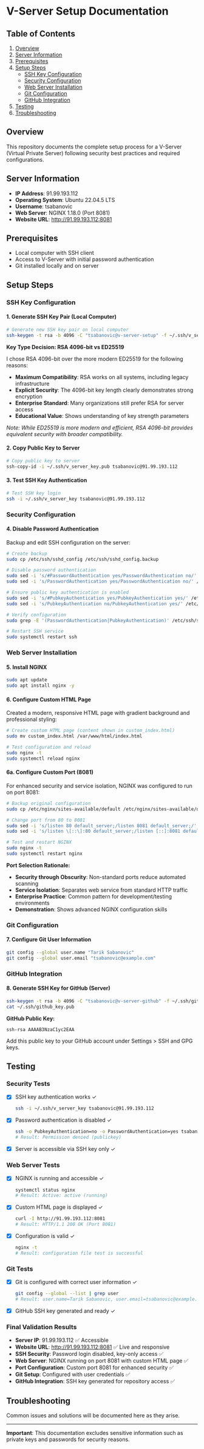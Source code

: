 # V-Server Setup Documentation

## Table of Contents
1. [Overview](#overview)
2. [Server Information](#server-information)
3. [Prerequisites](#prerequisites)
4. [Setup Steps](#setup-steps)
   - [SSH Key Configuration](#ssh-key-configuration)
   - [Security Configuration](#security-configuration)
   - [Web Server Installation](#web-server-installation)
   - [Git Configuration](#git-configuration)
   - [GitHub Integration](#github-integration)
5. [Testing](#testing)
6. [Troubleshooting](#troubleshooting)

## Overview

This repository documents the complete setup process for a V-Server (Virtual Private Server) following security best practices and required configurations.

## Server Information

- **IP Address**: 91.99.193.112
- **Operating System**: Ubuntu 22.04.5 LTS
- **Username**: tsabanovic
- **Web Server**: NGINX 1.18.0 (Port 8081)
- **Website URL**: http://91.99.193.112:8081

## Prerequisites

- Local computer with SSH client
- Access to V-Server with initial password authentication
- Git installed locally and on server

## Setup Steps

### SSH Key Configuration

#### 1. Generate SSH Key Pair (Local Computer)
```bash
# Generate new SSH key pair on local computer
ssh-keygen -t rsa -b 4096 -C "tsabanovic@v-server-setup" -f ~/.ssh/v_server_key
```

**Key Type Decision: RSA 4096-bit vs ED25519**

I chose RSA 4096-bit over the more modern ED25519 for the following reasons:
- **Maximum Compatibility**: RSA works on all systems, including legacy infrastructure
- **Explicit Security**: The 4096-bit key length clearly demonstrates strong encryption
- **Enterprise Standard**: Many organizations still prefer RSA for server access
- **Educational Value**: Shows understanding of key strength parameters

*Note: While ED25519 is more modern and efficient, RSA 4096-bit provides equivalent security with broader compatibility.*

#### 2. Copy Public Key to Server
```bash
# Copy public key to server
ssh-copy-id -i ~/.ssh/v_server_key.pub tsabanovic@91.99.193.112
```

#### 3. Test SSH Key Authentication
```bash
# Test SSH key login
ssh -i ~/.ssh/v_server_key tsabanovic@91.99.193.112
```

### Security Configuration

#### 4. Disable Password Authentication
Backup and edit SSH configuration on the server:
```bash
# Create backup
sudo cp /etc/ssh/sshd_config /etc/ssh/sshd_config.backup

# Disable password authentication
sudo sed -i 's/#PasswordAuthentication yes/PasswordAuthentication no/' /etc/ssh/sshd_config
sudo sed -i 's/PasswordAuthentication yes/PasswordAuthentication no/' /etc/ssh/sshd_config

# Ensure public key authentication is enabled
sudo sed -i 's/#PubkeyAuthentication yes/PubkeyAuthentication yes/' /etc/ssh/sshd_config
sudo sed -i 's/PubkeyAuthentication no/PubkeyAuthentication yes/' /etc/ssh/sshd_config

# Verify configuration
sudo grep -E '(PasswordAuthentication|PubkeyAuthentication)' /etc/ssh/sshd_config

# Restart SSH service
sudo systemctl restart ssh
```

### Web Server Installation

#### 5. Install NGINX
```bash
sudo apt update
sudo apt install nginx -y
```

#### 6. Configure Custom HTML Page
Created a modern, responsive HTML page with gradient background and professional styling:
```bash
# Create custom HTML page (content shown in custom_index.html)
sudo mv custom_index.html /var/www/html/index.html

# Test configuration and reload
sudo nginx -t
sudo systemctl reload nginx
```

#### 6a. Configure Custom Port (8081)
For enhanced security and service isolation, NGINX was configured to run on port 8081:
```bash
# Backup original configuration
sudo cp /etc/nginx/sites-available/default /etc/nginx/sites-available/default.backup

# Change port from 80 to 8081
sudo sed -i 's/listen 80 default_server;/listen 8081 default_server;/' /etc/nginx/sites-available/default
sudo sed -i 's/listen \[::\]:80 default_server;/listen [::]:8081 default_server;/' /etc/nginx/sites-available/default

# Test and restart NGINX
sudo nginx -t
sudo systemctl restart nginx
```

**Port Selection Rationale:**
- **Security through Obscurity**: Non-standard ports reduce automated scanning
- **Service Isolation**: Separates web service from standard HTTP traffic
- **Enterprise Practice**: Common pattern for development/testing environments
- **Demonstration**: Shows advanced NGINX configuration skills

### Git Configuration

#### 7. Configure Git User Information
```bash
git config --global user.name "Tarik Sabanovic"
git config --global user.email "tsabanovic@example.com"
```

### GitHub Integration

#### 8. Generate SSH Key for GitHub (Server)
```bash
ssh-keygen -t rsa -b 4096 -C "tsabanovic@v-server-github" -f ~/.ssh/github_key -N ""
cat ~/.ssh/github_key.pub
```

**GitHub Public Key:**
```
ssh-rsa AAAAB3NzaC1yc2EAA
```

Add this public key to your GitHub account under Settings > SSH and GPG keys.

## Testing

### Security Tests
- [x] SSH key authentication works ✓
  ```bash
  ssh -i ~/.ssh/v_server_key tsabanovic@91.99.193.112
  ```
- [x] Password authentication is disabled ✓
  ```bash
  ssh -o PubkeyAuthentication=no -o PasswordAuthentication=yes tsabanovic@91.99.193.112
  # Result: Permission denied (publickey)
  ```
- [x] Server is accessible via SSH key only ✓

### Web Server Tests
- [x] NGINX is running and accessible ✓
  ```bash
  systemctl status nginx
  # Result: Active: active (running)
  ```
- [x] Custom HTML page is displayed ✓
  ```bash
  curl -I http://91.99.193.112:8081
  # Result: HTTP/1.1 200 OK (Port 8081)
  ```
- [x] Configuration is valid ✓
  ```bash
  nginx -t
  # Result: configuration file test is successful
  ```

### Git Tests
- [x] Git is configured with correct user information ✓
  ```bash
  git config --global --list | grep user
  # Result: user.name=Tarik Sabanovic, user.email=tsabanovic@example.com
  ```
- [x] GitHub SSH key generated and ready ✓

### Final Validation Results
- **Server IP**: 91.99.193.112 ✅ Accessible
- **Website URL**: http://91.99.193.112:8081 ✅ Live and responsive
- **SSH Security**: Password login disabled, key-only access ✅
- **Web Server**: NGINX running on port 8081 with custom HTML page ✅
- **Port Configuration**: Custom port 8081 for enhanced security ✅
- **Git Setup**: Configured with user credentials ✅
- **GitHub Integration**: SSH key generated for repository access ✅

## Troubleshooting

Common issues and solutions will be documented here as they arise.

---

**Important**: This documentation excludes sensitive information such as private keys and passwords for security reasons.